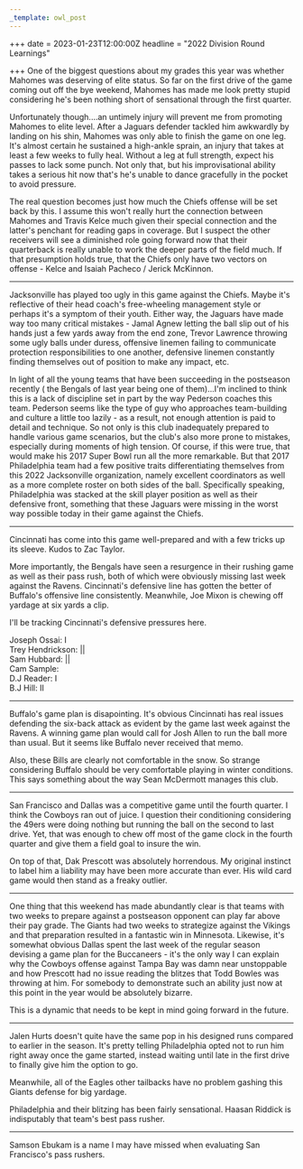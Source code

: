 ```yaml
---
_template: owl_post
---
```


+++
date = 2023-01-23T12:00:00Z
headline = "2022 Division Round Learnings"

+++
One of the biggest questions about my grades this year was whether Mahomes was deserving of elite status. So far on the first drive of the game coming out off the bye weekend, Mahomes has made me look pretty stupid considering he's been nothing short of sensational through the first quarter.

Unfortunately though....an untimely injury will prevent me from promoting Mahomes to elite level. After a Jaguars defender tackled him awkwardly by landing on his shin, Mahomes was only able to finish the game on one leg. It's almost certain he sustained a high-ankle sprain, an injury that takes at least a few weeks to fully heal. Without a leg at full strength, expect his passes to lack some punch. Not only that, but his improvisational ability takes a serious hit now that's he's unable to dance gracefully in the pocket to avoid pressure.

The real question becomes just how much the Chiefs offense will be set back by this. I assume this won't really hurt the connection between Mahomes and Travis Kelce much given their special connection and the latter's penchant for reading gaps in coverage. But I suspect the other receivers will see a diminished role going forward now that their quarterback is really unable to work the deeper parts of the field much. If that presumption holds true, that the Chiefs only have two vectors on offense - Kelce and Isaiah Pacheco / Jerick McKinnon.

***

Jacksonville has played too ugly in this game against the Chiefs. Maybe it's reflective of their head coach's free-wheeling management style or perhaps it's a symptom of their youth. Either way, the Jaguars have made way too many critical mistakes - Jamal Agnew letting the ball slip out of his hands just a few yards away from the end zone, Trevor Lawrence throwing some ugly balls under duress, offensive linemen failing to communicate protection responsibilities to one another, defensive linemen constantly finding themselves out of position to make any impact, etc.

In light of all the young teams that have been succeeding in the postseason recently ( the Bengals of last year being one of them)...I'm inclined to think this is a lack of discipline set in part by the way Pederson coaches this team. Pederson seems like the type of guy who approaches team-building and culture a little too lazily - as a result, not enough attention is paid to detail and technique. So not only is this club inadequately prepared to handle various game scenarios, but the club's also more prone to mistakes, especially during moments of high tension. Of course, if this were true, that would make his 2017 Super Bowl run all the more remarkable. But that 2017 Philadelphia team had a few positive traits differentiating themselves from this 2022 Jacksonville organization, namely excellent coordinators as well as a more complete roster on both sides of the ball. Specifically speaking, Philadelphia was stacked at the skill player position as well as their defensive front, something that these Jaguars were missing in the worst way possible today in their game against the Chiefs.

***

Cincinnati has come into this game well-prepared and with a few tricks up its sleeve. Kudos to Zac Taylor.

More importantly, the Bengals have seen a resurgence in their rushing game as well as their pass rush, both of which were obviously missing last week against the Ravens. Cincinnati's defensive line has gotten the better of Buffalo's offensive line consistently. Meanwhile, Joe Mixon is chewing off yardage at six yards a clip.

I'll be tracking Cincinnati's defensive pressures here.

Joseph Ossai: I  
Trey Hendrickson: ||  
Sam Hubbard: ||  
Cam Sample:  
D.J Reader: I  
B.J Hill: II

***

Buffalo's game plan is disapointing. It's obvious Cincinnati has real issues defending the six-back attack as evident by the game last week against the Ravens. A winning game plan would call for Josh Allen to run the ball more than usual. But it seems like Buffalo never received that memo.

Also, these Bills are clearly not comfortable in the snow. So strange considering Buffalo should be very comfortable playing in winter conditions. This says something about the way Sean McDermott manages this club.

***

San Francisco and Dallas was a competitive game until the fourth quarter. I think the Cowboys ran out of juice. I question their conditioning considering the 49ers were doing nothing but running the ball on the second to last drive. Yet, that was enough to chew off most of the game clock in the fourth quarter and give them a field goal to insure the win.

On top of that, Dak Prescott was absolutely horrendous. My original instinct to label him a liability may have been more accurate than ever. His wild card game would then stand as a freaky outlier.

***

One thing that this weekend has made abundantly clear is that teams with two weeks to prepare against a postseason opponent can play far above their pay grade. The Giants had two weeks to strategize against the Vikings and that preparation resulted in a fantastic win in Minnesota. Likewise, it's somewhat obvious Dallas spent the last week of the regular season devising a game plan for the Buccaneers - it's the only way I can explain why the Cowboys offense against Tampa Bay was damn near unstoppable and how Prescott had no issue reading the blitzes that Todd Bowles was throwing at him. For somebody to demonstrate such an ability just now at this point in the year would be absolutely bizarre.

This is a dynamic that needs to be kept in mind going forward in the future.

***

Jalen Hurts doesn't quite have the same pop in his designed runs compared to earlier in the season. It's pretty telling Philadelphia opted not to run him right away once the game started, instead waiting until late in the first drive to finally give him the option to go.

Meanwhile, all of the Eagles other tailbacks have no problem gashing this Giants defense for big yardage.

Philadelphia and their blitzing has been fairly sensational. Haasan Riddick is indisputably that team's best pass rusher.

***

Samson Ebukam is a name I may have missed when evaluating San Francisco's pass rushers.
